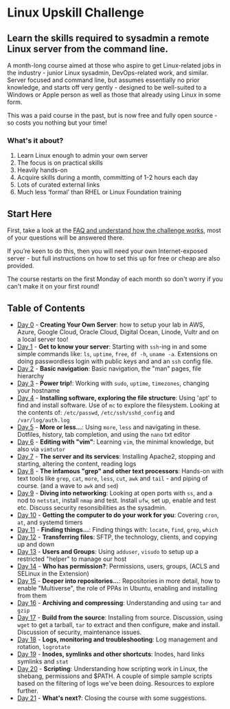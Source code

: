 # Linux Upskill Challenge
## Learn the skills required to sysadmin a remote Linux server from the command line.


A month-long course aimed at those who aspire to get Linux-related jobs in the industry - junior Linux sysadmin, DevOps-related work, and similar. Server focused and command line, but assumes essentially no prior knowledge, and starts off very gently - designed to be well-suited to a Windows or Apple person as well as those that already using Linux in some form.

This was a paid course in the past, but is now free and fully open source - so costs you nothing but your time!

### What's it about?

1. Learn Linux enough to admin your own server
2. The focus is on practical skills
3. Heavily hands-on
4. Acquire skills during a month, committing of 1-2 hours each day
5. Lots of curated external links
6. Much less ‘formal’ than RHEL or Linux Foundation training

## Start Here

First, take a look at the [FAQ and understand how the challenge works](how-this-works.md), most of your questions will be answered there.

If you’re keen to do this, then you will need your own Internet-exposed server - but full instructions on how to set this up for free or cheap are also provided.

The course restarts on the first Monday of each month so don't worry if you can't make it on your first round!

## Table of Contents

* [Day 0](00.md) - **Creating Your Own Server**: how to setup your lab in AWS, Azure, Google Cloud, Oracle Cloud, Digital Ocean, Linode, Vultr and on a local server too!
* [Day 1](01.md) - **Get to know your server**: Starting with `ssh`-ing in and some simple commands like: `ls`, `uptime`, `free`, `df -h`, `uname -a`. Extensions on doing passwordless login with public keys and and an `ssh` config file.
* [Day 2](02.md) - **Basic navigation**: Basic navigation, the "man" pages, file hierarchy
* [Day 3](03.md) - **Power trip!**: Working with `sudo`, `uptime`, `timezones`, changing your hostname
* [Day 4](04.md) - **Installing software, exploring the file structure**: Using 'apt' to find and install software. Use of `mc` to explore the filesystem. Looking at the contents of: `/etc/passwd`, `/etc/ssh/sshd_config` and `/var/log/auth.log`
* [Day 5](05.md) - **More or less...**: Using `more`, `less` and navigating in these. Dotfiles, history, tab completion, and using the `nano` txt editor
* [Day 6](06.md) - **Editing with "vim"**: Learning `vim`, the minimal knowledge, but also via `vimtutor`
* [Day 7](07.md) - **The server and its services**: Installing Apache2, stopping and starting, altering the content, reading logs
* [Day 8](08.md) - **The infamous "grep" and other text processors**: Hands-on with text tools like `grep`, `cat`, `more`, `less`, `cut`, `awk` and `tail` - and piping of course. (and a wave to `awk` and `sed`)
* [Day 9](09.md) - **Diving into networking**: Looking at open ports with `ss`, and a nod to `netstat`, install `nmap` and test. Install `ufw`, set up, enable and test etc. Discuss security resonsibilities as the sysadmin.
* [Day 10](10.md) - **Getting the computer to do your work for you**: Covering `cron`, `at`, and systemd timers
* [Day 11](11.md) - **Finding things...**: Finding things with: `locate`, `find`, `grep`, `which`
* [Day 12](12.md) - **Transferring files**: SFTP, the technology, clients, and copying up and down
* [Day 13](13.md) - **Users and Groups**: Using `adduser`, `visudo` to setup up a restricted "helper" to manage our host
* [Day 14](14.md) - **Who has permission?**: Permissions, users, groups, (ACLS and SELinux in the Extension)
* [Day 15](15.md) - **Deeper into repositories...**: Repositories in more detail, how to enable "Multiverse", the role of PPAs in Ubuntu, enabling and installing from them
* [Day 16](16.md) - **Archiving and compressing**: Understanding and using `tar` and `gzip`
* [Day 17](17.md) - **Build from the source**: Installing from source. Discussion, using `wget` to get a tarball, `tar` to extract and then configure, make and install. Discussion of security, maintenance issues.
* [Day 18](18.md) - **Logs, monitoring and troubleshooting**: Log management and rotation, `logrotate`
* [Day 19](19.md) - **Inodes, symlinks and other shortcuts**: Inodes, hard links symlinks and `stat`
* [Day 20](20.md) - **Scripting**: Understanding how scripting work in Linux, the shebang, permissions and $PATH. A couple of simple sample scripts based on the filtering of logs we've been doing. Resources to explore further.
* [Day 21](21.md) - **What's next?**: Closing the course with some suggestions.
